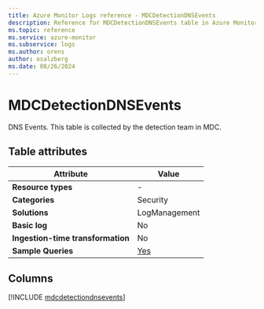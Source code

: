 ```yaml
---
title: Azure Monitor Logs reference - MDCDetectionDNSEvents
description: Reference for MDCDetectionDNSEvents table in Azure Monitor Logs.
ms.topic: reference
ms.service: azure-monitor
ms.subservice: logs
ms.author: orens
author: osalzberg
ms.date: 08/26/2024
---
```


# MDCDetectionDNSEvents

DNS Events. This table is collected by the detection team in MDC.


## Table attributes

|Attribute|Value|
|---|---|
|**Resource types**|-|
|**Categories**|Security|
|**Solutions**| LogManagement|
|**Basic log**|No|
|**Ingestion-time transformation**|No|
|**Sample Queries**|[Yes](/azure/azure-monitor/reference/queries/mdcdetectiondnsevents)|



## Columns
  
[!INCLUDE [mdcdetectiondnsevents](./includes/mdcdetectiondnsevents-include.md)]
